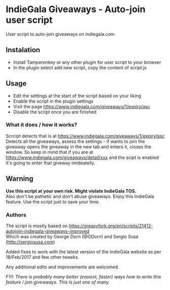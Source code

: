 # IndieGala Giveaways - Auto-join user script
User script to auto-join giveaways on indiegala.com

## Instalation
- Install Tamperonkey or any other plugin for user script to your browser
- In the plugin select add new script, copy the content of script.js

## Usage

- Edit the settings at the start of the script based on your liking
- Enable the script in the plugin settings
- Visit the page https://www.indiegala.com/giveaways/1/expiry/asc
- Disable the script once you are finished

### What it does / how it works?
Scrcipt detects that is at https://www.indiegala.com/giveaways/1/expiry/asc
Detects all the giveaways, assess the settings - if wants to join the giveaway opens the 
giveaway in the new tab and enters it, closes the window. So keep in mind that if you are at
https://www.indiegala.com/giveaways/detail/xxx and the scipt is enabled it's going to enter that
giveway imideatelly. 

## Warning
**Use this script at your own risk. Might violate IndieGala TOS.**  
Also don't be pathetic and don't abuse giveaways. Enjoy this IndieGala feature. Use the script just to save your time.

### Authors

The script is mostly based on https://greasyfork.org/en/scripts/21412-autojoin-indiegala-giveaways-improved  
Which was created by George Dorn (@GDorn) and Sergio Susa (http://sergiosusa.com)

Added fixes to work with the latest version of the IndieGala website as per 18/Feb/2017 and few other tweeks.

Any additional edits and improvements are welcomed.

_FYI: There is probably many better (easiest, faster) ways how to write this feature / join giveaways. This is just one of many._
